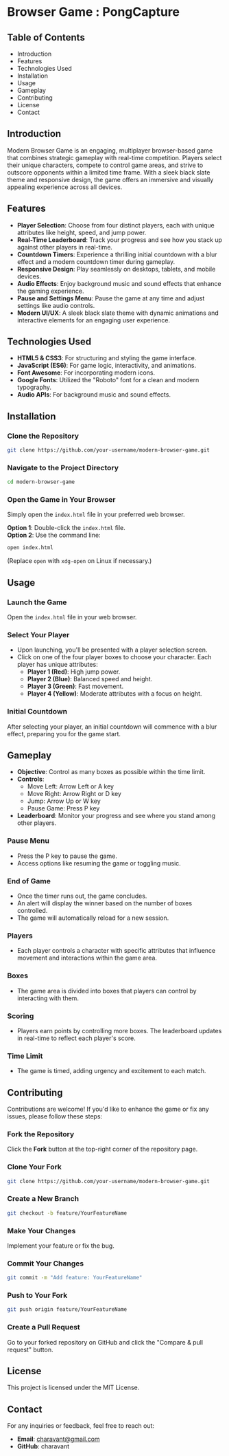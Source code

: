 # Browser Game : PongCapture

## Table of Contents
- Introduction
- Features
- Technologies Used
- Installation
- Usage
- Gameplay
- Contributing
- License
- Contact

## Introduction
Modern Browser Game is an engaging, multiplayer browser-based game that combines strategic gameplay with real-time competition. Players select their unique characters, compete to control game areas, and strive to outscore opponents within a limited time frame. With a sleek black slate theme and responsive design, the game offers an immersive and visually appealing experience across all devices.

## Features
- **Player Selection**: Choose from four distinct players, each with unique attributes like height, speed, and jump power.
- **Real-Time Leaderboard**: Track your progress and see how you stack up against other players in real-time.
- **Countdown Timers**: Experience a thrilling initial countdown with a blur effect and a modern countdown timer during gameplay.
- **Responsive Design**: Play seamlessly on desktops, tablets, and mobile devices.
- **Audio Effects**: Enjoy background music and sound effects that enhance the gaming experience.
- **Pause and Settings Menu**: Pause the game at any time and adjust settings like audio controls.
- **Modern UI/UX**: A sleek black slate theme with dynamic animations and interactive elements for an engaging user experience.

## Technologies Used
- **HTML5 & CSS3**: For structuring and styling the game interface.
- **JavaScript (ES6)**: For game logic, interactivity, and animations.
- **Font Awesome**: For incorporating modern icons.
- **Google Fonts**: Utilized the "Roboto" font for a clean and modern typography.
- **Audio APIs**: For background music and sound effects.

## Installation
### Clone the Repository
```bash
git clone https://github.com/your-username/modern-browser-game.git
```

### Navigate to the Project Directory
```bash
cd modern-browser-game
```

### Open the Game in Your Browser
Simply open the `index.html` file in your preferred web browser.

**Option 1**: Double-click the `index.html` file.  
**Option 2**: Use the command line:
```bash
open index.html
```
(Replace `open` with `xdg-open` on Linux if necessary.)

## Usage
### Launch the Game
Open the `index.html` file in your web browser.

### Select Your Player
- Upon launching, you'll be presented with a player selection screen.
- Click on one of the four player boxes to choose your character. Each player has unique attributes:
  - **Player 1 (Red)**: High jump power.
  - **Player 2 (Blue)**: Balanced speed and height.
  - **Player 3 (Green)**: Fast movement.
  - **Player 4 (Yellow)**: Moderate attributes with a focus on height.

### Initial Countdown
After selecting your player, an initial countdown will commence with a blur effect, preparing you for the game start.

## Gameplay
- **Objective**: Control as many boxes as possible within the time limit.
- **Controls**:
  - Move Left: Arrow Left or A key
  - Move Right: Arrow Right or D key
  - Jump: Arrow Up or W key
  - Pause Game: Press P key
- **Leaderboard**: Monitor your progress and see where you stand among other players.

### Pause Menu
- Press the P key to pause the game.
- Access options like resuming the game or toggling music.

### End of Game
- Once the timer runs out, the game concludes.
- An alert will display the winner based on the number of boxes controlled.
- The game will automatically reload for a new session.

### Players
- Each player controls a character with specific attributes that influence movement and interactions within the game area.

### Boxes
- The game area is divided into boxes that players can control by interacting with them.

### Scoring
- Players earn points by controlling more boxes. The leaderboard updates in real-time to reflect each player's score.

### Time Limit
- The game is timed, adding urgency and excitement to each match.

## Contributing
Contributions are welcome! If you'd like to enhance the game or fix any issues, please follow these steps:

### Fork the Repository
Click the **Fork** button at the top-right corner of the repository page.

### Clone Your Fork
```bash
git clone https://github.com/your-username/modern-browser-game.git
```

### Create a New Branch
```bash
git checkout -b feature/YourFeatureName
```

### Make Your Changes
Implement your feature or fix the bug.

### Commit Your Changes
```bash
git commit -m "Add feature: YourFeatureName"
```

### Push to Your Fork
```bash
git push origin feature/YourFeatureName
```

### Create a Pull Request
Go to your forked repository on GitHub and click the "Compare & pull request" button.

## License
This project is licensed under the MIT License.

## Contact
For any inquiries or feedback, feel free to reach out:
- **Email**: charavant@gmail.com
- **GitHub**: charavant
